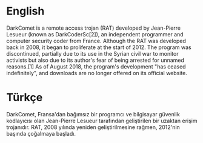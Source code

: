 # English
DarkComet is a remote access trojan (RAT) developed by Jean-Pierre Lesueur (known as DarkCoderSc[2]), an independent programmer and computer security coder from France. Although the RAT was developed back in 2008, it began to proliferate at the start of 2012. The program was discontinued, partially due to its use in the Syrian civil war to monitor activists but also due to its author's fear of being arrested for unnamed reasons.[1] As of August 2018, the program's development "has ceased indefinitely", and downloads are no longer offered on its official website.

# Türkçe
DarkComet, Fransa'dan bağımsız bir programcı ve bilgisayar güvenlik kodlayıcısı olan Jean-Pierre Lesueur tarafından geliştirilen bir uzaktan erişim trojanıdır. RAT, 2008 yılında yeniden geliştirilmesine rağmen, 2012'nin başında çoğalmaya başladı.

